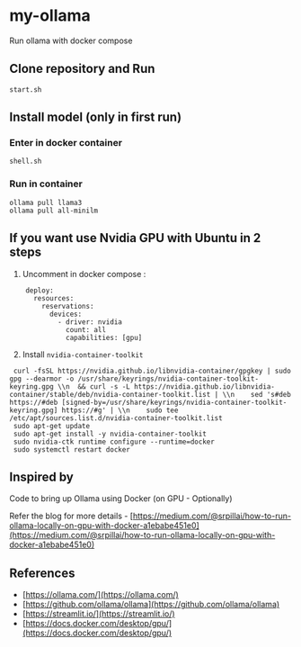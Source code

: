# my-ollama
Run ollama with docker compose


## Clone repository and Run
```
start.sh
```

## Install model (only in first run)

### Enter in docker container
```
shell.sh
```

### Run in container
```
ollama pull llama3
ollama pull all-minilm
```


## If you want use Nvidia GPU with Ubuntu in 2 steps

1. Uncomment in docker compose :

```
    deploy:
      resources:
        reservations:
          devices:
            - driver: nvidia
              count: all
              capabilities: [gpu]
```

2. Install `nvidia-container-toolkit`

```
 curl -fsSL https://nvidia.github.io/libnvidia-container/gpgkey | sudo gpg --dearmor -o /usr/share/keyrings/nvidia-container-toolkit-keyring.gpg \\n  && curl -s -L https://nvidia.github.io/libnvidia-container/stable/deb/nvidia-container-toolkit.list | \\n    sed 's#deb https://#deb [signed-by=/usr/share/keyrings/nvidia-container-toolkit-keyring.gpg] https://#g' | \\n    sudo tee /etc/apt/sources.list.d/nvidia-container-toolkit.list
 sudo apt-get update
 sudo apt-get install -y nvidia-container-toolkit
 sudo nvidia-ctk runtime configure --runtime=docker
 sudo systemctl restart docker
```



## Inspired by 

Code to bring up Ollama using Docker (on GPU - Optionally)

Refer the blog for more details - [https://medium.com/@srpillai/how-to-run-ollama-locally-on-gpu-with-docker-a1ebabe451e0](https://medium.com/@srpillai/how-to-run-ollama-locally-on-gpu-with-docker-a1ebabe451e0)
## References

* [https://ollama.com/](https://ollama.com/)
* [https://github.com/ollama/ollama](https://github.com/ollama/ollama)
* [https://streamlit.io/](https://streamlit.io/)
* [https://docs.docker.com/desktop/gpu/](https://docs.docker.com/desktop/gpu/)